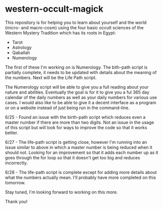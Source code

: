 # western-occult-magick

This repository is for helping you to learn about yourself and the world (micro- and macro-cosm) using the four basic occult sciences of the 
Western Mystery Tradition which has its roots in Egypt:

- Tarot
- Astrology
- Qaballah
- Numerology

The first of these I'm working on is Numerology.  The bith-path script is partially complete, it needs to be updated with details
about the meaning of the numbers.  Next will be the Life Path script.

The Numerology script will be able to give you a full reading about your nature and abilities.  Eventually the goal is for it to 
give you a ful 365 day calendar of the daily numbers as well as your daily numbers for various use cases.  I would also like
to be able to give it a decent interface as a program or on a website instead of just being run in the command-line.

6/25 - Found an issue with the birth-path script which reduces even a master number if there are more than two digits.  Not an issue
      in the usage of this script but will look for ways to improve the code so that it works better.
    
6/27 - The life-path script is getting close, however I'm running into an issue similar to above in which a master number is being
      reduced when it should not.  Looking for an improvement so that it adds each number up as it goes through the for loop so
      that it doesn't get too big and reduces incorrectly.
      
6/28 - The life-path script is complete except for adding more details about what the numbers actually mean.  I'll probably have more
      completed on this tomorrow.

Stay tuned, I'm looking forward to working on this more.

Thank you!
